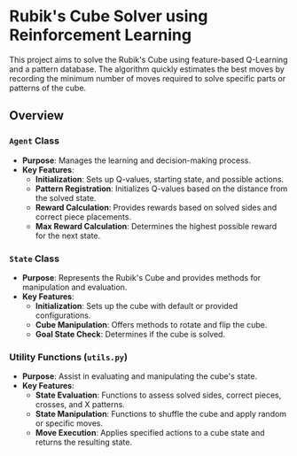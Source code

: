 # Rubik's Cube Solver using Reinforcement Learning

This project aims to solve the Rubik's Cube using feature-based Q-Learning and a pattern database. The algorithm quickly estimates the best moves by recording the minimum number of moves required to solve specific parts or patterns of the cube.

## Overview

### `Agent` Class
- **Purpose**: Manages the learning and decision-making process.
- **Key Features**:
  - **Initialization**: Sets up Q-values, starting state, and possible actions.
  - **Pattern Registration**: Initializes Q-values based on the distance from the solved state.
  - **Reward Calculation**: Provides rewards based on solved sides and correct piece placements.
  - **Max Reward Calculation**: Determines the highest possible reward for the next state.

### `State` Class
- **Purpose**: Represents the Rubik's Cube and provides methods for manipulation and evaluation.
- **Key Features**:
  - **Initialization**: Sets up the cube with default or provided configurations.
  - **Cube Manipulation**: Offers methods to rotate and flip the cube.
  - **Goal State Check**: Determines if the cube is solved.

### Utility Functions (`utils.py`)
- **Purpose**: Assist in evaluating and manipulating the cube's state.
- **Key Features**:
  - **State Evaluation**: Functions to assess solved sides, correct pieces, crosses, and X patterns.
  - **State Manipulation**: Functions to shuffle the cube and apply random or specific moves.
  - **Move Execution**: Applies specified actions to a cube state and returns the resulting state.
